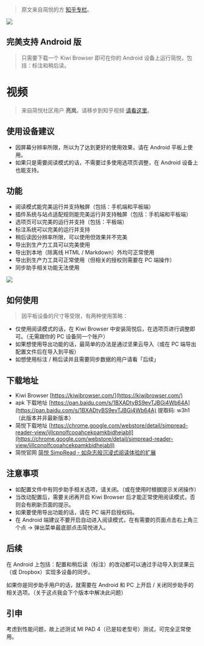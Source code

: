 > 原文来自简悦的方 [知乎专栏](https://zhuanlan.zhihu.com/p/415622477)。

![](https://z3.ax1x.com/2021/11/21/Ij6b8K.png)

## 完美支持 Android 版

> 只需要下载一个 Kiwi Browser 即可在你的 Android 设备上运行简悦，包括：标注和稍后读。

# 视频

> 来自简悦社区用户 **亮岚**，请移步到知乎视频 [请看这里](https://www.zhihu.com/zvideo/1445823589580300288)。

## 使用设备建议

*   因屏幕分辨率所限，所以为了达到更好的使用效果，请在 Android 平板上使用。
*   如果只是需要阅读模式的话，不需要过多使用选项页调整，在 Android 设备上也能支持。

## 功能

*   阅读模式能完美运行并支持触屏（包括：手机端和平板端）
*   插件系统与站点适配规则能完美运行并支持触屏（包括：手机端和平板端）
*   选项页可以完美的运行并支持（包括：平板端）
*   标注系统可以完美的运行并支持
*   稍后读因分辨率所限，可以使用但效果并不完美
*   导出到生产力工具可以完美使用
*   导出到本地（除离线 HTML / Markdown）外均可正常使用
*   导出到生产力工具可正常使用（但相关的授权则需要在 PC 端操作）
*   同步助手相关功能无法使用

![](https://z3.ax1x.com/2021/09/30/4IuTOA.png)

## 如何使用

> 因平板设备的尺寸等受限，有两种使用策略：

*   仅使用阅读模式的话，在 Kiwi Browser 中安装简悦后，在选项页进行调整即可。（无需跟你的 PC 设备同一个账户）
*   如果想使用导出功能的话，最简单的办法是通过坚果云导入（或在 PC 端导出配置文件后在导入到平板）
*   如想使用标注 / 稍后读并且需要同步数据的用户请看「后续」

## 下载地址

*   Kiwi Browser [https://kiwibrowser.com/](https://kiwibrowser.com/)
*   apk 下载地址 [https://pan.baidu.com/s/1BXADtyBS9evTJBGi4Wb64A](https://pan.baidu.com/s/1BXADtyBS9evTJBGi4Wb64A) 提取码: w3h1 （此版本并非最新版本）
*   简悦下载地址 [https://chrome.google.com/webstore/detail/simpread-reader-view/ijllcpnolfcooahcekpamkbidhejabll](https://chrome.google.com/webstore/detail/simpread-reader-view/ijllcpnolfcooahcekpamkbidhejabll)
*   简悦官网 [简悦 SimpRead - 如杂志般沉浸式阅读体验的扩展](http://simpread.pro/)

## 注意事项

*   如配置文件中有同步助手相关选项，请关闭。（或在使用时根据提示关闭操作）
*   当改动配置后，需要关闭再开启 Kiwi Browser 后才能正常使用阅读模式，否则会有刷新页面的提示。
*   如果要使用导出功能的话，请在 PC 端开启授权码。
*   在 Android 端建议不要开启自动进入阅读模式，在有需要的页面点击右上角三个点 → 弹出菜单最底部点击简悦进入。

## 后续

在 Android 上包括：配置和稍后读（标注）的改动都可以通过手动导入到坚果云（或 Dropbox）实现多设备的同步。

如果你是同步助手用户的话，就需要在 Android 和 PC 上开启 / 关闭同步助手的相关选项。（关于这点我会下个版本中解决此问题）

## 引申

考虑到性能问题，故上述测试 MI PAD 4（已是较老型号）测试，可完全正常使用。